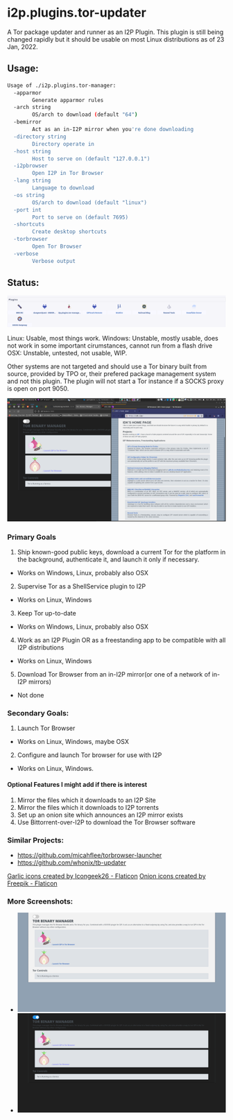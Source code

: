 # i2p.plugins.tor-updater

A Tor package updater and runner as an I2P Plugin. This plugin is
still being changed rapidly but it should be usable on most Linux
distributions as of 23 Jan, 2022.

Usage:
------

```sh
Usage of ./i2p.plugins.tor-manager:
  -apparmor
    	Generate apparmor rules
  -arch string
    	OS/arch to download (default "64")
  -bemirror
    	Act as an in-I2P mirror when you're done downloading
  -directory string
    	Directory operate in
  -host string
    	Host to serve on (default "127.0.0.1")
  -i2pbrowser
    	Open I2P in Tor Browser
  -lang string
    	Language to download
  -os string
    	OS/arch to download (default "linux")
  -port int
    	Port to serve on (default 7695)
  -shortcuts
    	Create desktop shortcuts
  -torbrowser
    	Open Tor Browser
  -verbose
    	Verbose output
```

Status:
-------

![Screenshot 2](screenshot-console.png)

Linux: Usable, most things work.
Windows: Unstable, mostly usable, does not work in some important cirumstances, cannot run from a flash drive
OSX: Unstable, untested, not usable, WIP.

Other systems are not targeted and should use a Tor binary built from source,
provided by TPO or, their prefered package management system and not this plugin.
The plugin will not start a Tor instance if a SOCKS proxy is open on port 9050.

![Screenshot](screenshot-i2pbrowser.png)

### Primary Goals

1. Ship known-good public keys, download a current Tor for the platform in the background, authenticate it, and launch it only if necessary.
 - Works on Windows, Linux, probably also OSX
2. Supervise Tor as a ShellService plugin to I2P
 - Works on Linux, Windows
3. Keep Tor up-to-date
 - Works on Windows, Linux, probably also OSX
4. Work as an I2P Plugin OR as a freestanding app to be compatible with all I2P distributions
 - Works on Linux, Windows
5. Download Tor Browser from an in-I2P mirror(or one of a network of in-I2P mirrors)
 - Not done

### Secondary Goals:

1. Launch Tor Browser
 - Works on Linux, Windows, maybe OSX
2. Configure and launch Tor browser for use with I2P
 - Works on Linux, Windows.

#### Optional Features I might add if there is interest

1. Mirror the files which it downloads to an I2P Site
2. Mirror the files which it downloads to I2P torrents
3. Set up an onion site which announces an I2P mirror exists
4. Use Bittorrent-over-I2P to download the Tor Browser software

### Similar Projects:

- https://github.com/micahflee/torbrowser-launcher
- https://github.com/whonix/tb-updater

<a href="https://www.flaticon.com/free-icons/garlic" title="garlic icons">Garlic icons created by Icongeek26 - Flaticon</a>
<a href="https://www.flaticon.com/free-icons/onion" title="onion icons">Onion icons created by Freepik - Flaticon</a>

### More Screenshots:

- ![Screenshot](screenshot.png)
- ![Screenshot](screenshot-dark.png)
